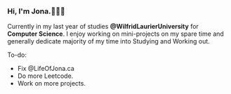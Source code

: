 ### Hi, I'm Jona.👨🏽‍💻

Currently in my last year of studies **@WilfridLaurierUniversity** for **Computer Science**. I enjoy working on mini-projects on my spare time and generally dedicate majority of my time into Studying and Working out. 

To-do:
 - Fix @LifeOfJona.ca
 - Do more Leetcode.
 - Work on more projects.

<!--
**LifeOfJona/LifeOfJona** is a ✨ _special_ ✨ repository because its `README.md` (this file) appears on your GitHub profile.

Here are some ideas to get you started:

- 🔭 I’m currently working on ...
- 🌱 I’m currently learning ...
- 👯 I’m looking to collaborate on ...
- 🤔 I’m looking for help with ...
- 💬 Ask me about ...
- 📫 How to reach me: ...
- 😄 Pronouns: ...
- ⚡ Fun fact: ...
-->
